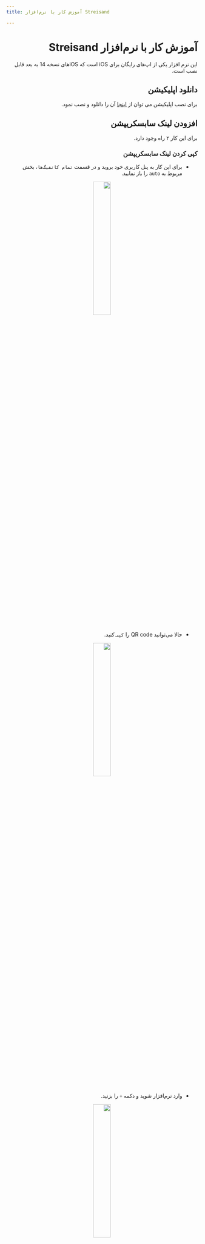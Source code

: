 ```yaml
---
title: آموزش کار با نرم‌افزار Streisand

---
```


<div dir="rtl" markdown="1">


# آموزش کار با نرم‌افزار Streisand
این نرم افزار یکی از اپ‌های رایگان برای iOS است که iOSهای نسخه 14 به بعد قابل نصب است.

## دانلود اپلیکیشن
برای نصب اپلیکیشن می توان از [اینجا](https://apps.apple.com/us/app/streisand/id6450534064) آن را دانلود و نصب نمود.

## افزودن لینک سابسکریپشن
برای این کار ۲ راه وجود دارد.

### کپی کردن لینک سابسکریپشن

* برای این کار به پنل کاربری خود بروید و در قسمت `تمام کانفیگ‌ها`، بخش مربوط به `auto` را باز نمایید.

<div align=center markdown=1>
<img width=30% src="https://github.com/hiddify/hiddify-config/assets/125398461/5fb09864-81c6-4665-b75c-01988fb7fa81" />

</div>


* حالا می‌توانید QR code را `کپی` کنید.


<div align=center markdown=1>
<img width=30% src="https://github.com/hiddify/hiddify-config/assets/125398461/b8a76e41-4db4-45ac-be27-856f6ec9182e" />

</div>

* وارد نرم‌افزار شوید و دکمه `+` را بزنید.


<div align=center markdown=1>
<img width=30% src="https://github.com/hiddify/hiddify-config/assets/125398461/78fe4b65-d7f7-4d16-b185-82f8dd67a135" />

</div>

* سپس سابسکریپشن به نرم‌افزار اضافه می‌گردد و کانفیگ‌ها لود می‌شوند.

### اسکن کردن لینک سابسکریپشن

* می‌توان به جای کپی لینک سابسکریپشن، QR code را اسکن نمود.


<div align=center markdown=1>
<img width=30% src="https://github.com/hiddify/hiddify-config/assets/125398461/fe4de484-3136-4531-8292-c961e26d838e" />

</div>


* در نرم‌افزار دکمه `+` را بزنید و گزینه `Scan QRCode` را بزنید و QR code را اسکن نمایید.


<div align=center markdown=1>
<img width=30% src="https://github.com/hiddify/hiddify-config/assets/125398461/58c97e17-3cfa-4c40-9b2d-01de70b1e40d" />

</div>

* سپس سابسکریپشن به نرم‌افزار اضافه می‌گردد و کانفیگ‌ها لود می‌شوند.

## تنظیمات Subscription
برای این کار روی سابسکریپشن اضافه شده به نرم‌افزار تپ کنید و نگه دارید. گزینه‌های زیر ظاهر می‌شوند.

<div align=center markdown=1>
<img width=30% src="https://github.com/hiddify/hiddify-config/assets/125398461/52954cdf-5c76-4fbe-8adb-8371d7fa6747" />

</div>



### Latency
میزان تاخیر مربوط به کانفیگ‌ها را محاسبه می‌کند.

### TCP Ping
از کانفیگ‌ها تست پینگ TCP می‌گیرد.

### ICMP Ping
از کانفیگ‌ها تست پیننگ معمولی می‌گیرد.


> نکته: تفاوت تست پینگ معمولی و پینگ TCP در نوع پروتکل استفاده شده می‌باشد.

### Update
برای آپدیت کردن سابسکریپشن از این گزینه استفاده نمایید.

### Edit
جهت ویرایش لینک سابسکریپشن از این گزینه استفاده نمایید.

### Delete
برای حذف سابسکریپشن از این گزینه استفاده نمایید.



## DNS Settings
در صفحه اصلی نرم‌افزار تنظیمات مربوط به DNS قرار دارد که با ورود به آن می‌توانید آن را تنظیم نمایید و سرور و نوع پروتکل استفاده شده را تغییر دهید.

<div align=center markdown=1>
<img width=30% src="https://github.com/hiddify/hiddify-config/assets/125398461/152bbbd5-a8a5-4a31-836a-7c2ea7ab3940" />

</div>


### DoH
پروتکلی است که DNS را بر بستر HTTPS ارائه می‌دهد. یعنی درخواست‌های DNS در قالب وب ارسال می‌گردد.

### DoT
در این پروتکل درخواست‌های DNS بر اساس پروتکل TCP ارسال می‌گردد.

### DoU
در این پروتکل درخواست‌های DNS بر اساس پروتکل UDP ارسال می‌گردد.


## Settings
در این صفحه تنظیمات کلی نرم‌افزار قرار دارد که در ادامه توضیح داده خواهند شد.

<div align=center markdown=1>
<img width=30% src="https://github.com/hiddify/hiddify-config/assets/125398461/989d8fce-4858-4bd1-b5fb-44c4bdac3895" />

</div>

### Import Configuration
برای افزودن فایل کانفیگ‌ها از دستگاه به صورت دستی از این گزینه استفاده نمایید.

### Export Configuration
برای انتقال کانفیگ ایمپورت شده از دستگاه به دستگاهی دیگر از این گزینه می‌توان استفاده نمود.

### Subscription
با فعال کردن گزینه `Update On Open` ، هنگام باز شدن نرم‌افزار به صورت خودکار سابسکریپشن آپدیت می‌گردد.

<div align=center markdown=1>
<img width=30% src="https://github.com/hiddify/hiddify-config/assets/125398461/068a0d24-c0f5-4cfd-9fa0-e37eb50acf20" />

</div>


### Reset
در این بخش می‌توانید تنظیمات مربوط به اپلیکیشن را ریست نمایید.

<div align=center markdown=1>
<img width=30% src="https://github.com/hiddify/hiddify-config/assets/125398461/8b336b0b-0c57-49e7-89e4-f86317955061" />

</div>

## فعال‌سازی فرگمنت
برای فعال‌سازی فرگمنت روی کانکشن‌های TLS می‌بایست در این نرم‌افزار روی کانکشن بزنید و گزینه Fragment را فعال کنید.
پارامترهای زیر برای تعیین در فیلدهای مربوطه پیشنهاد می‌شود.

<div align=center markdown=1>
<img src="https://github.com/hiddify/Hiddify-Manager/assets/125398461/055f8437-0bfa-45ce-96e4-f7cbd0026c4c" width="30%" />

</div>


<div dir=ltr markdown=1>
`packets: tlshello`

`length : 100-200`

`interval : 10-20`

</div>

بسته به اپراتور ممکن است نیاز باشد پارمترها را تغییر دهید یا نوع پکت‌ها را از tlshello به حالت `tcp segment 1-3` تغییر دهید. البته این حالت ممکن است زودتر شناسایی شود.
`packets: 1-3`